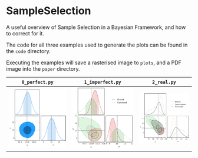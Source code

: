 # SampleSelection

A useful overview of Sample Selection in a Bayesian Framework, and how to correct for it.

The code for all three examples used to generate the plots can be found in the `code` directory.

Executing the examples will save a rasterised image to `plots`, and a PDF image into the `paper` directory.

| `0_perfect.py` | `1_imperfect.py` | `2_real.py` |
| --- | --- | --- |
| ![Perfect world example](plots/fig_0_perfect.png) | ![Imperfect world example](plots/fig_1_imperfect.png) | ![Real world example](plots/fig_2_real.png) |





